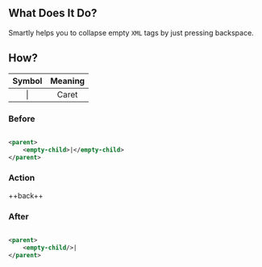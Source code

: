## What Does It Do?

Smartly helps you to collapse empty `XML` tags by just pressing backspace.

## How?

| Symbol | Meaning |
|:------:|:-------:|
| &vert; |  Caret  |

### Before

```xml

<parent>
	<empty-child>|</empty-child>
</parent>
```

### Action

++back++

### After

```xml

<parent>
	<empty-child/>|
</parent>
```
